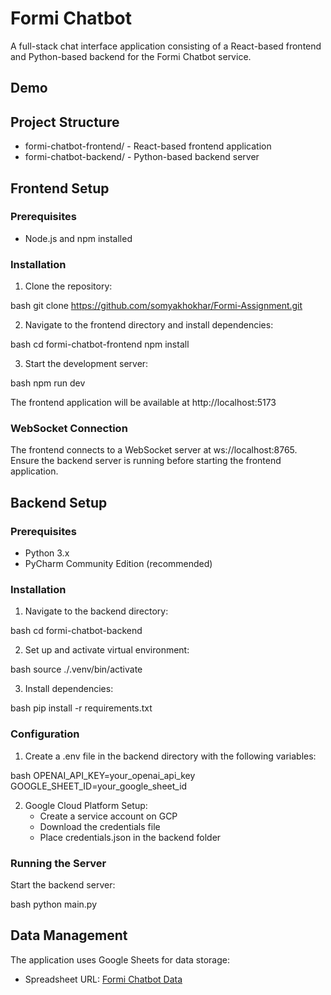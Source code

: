 
# Formi Chatbot

A full-stack chat interface application consisting of a React-based frontend and Python-based backend for the Formi Chatbot service.

## Demo



## Project Structure

- formi-chatbot-frontend/ - React-based frontend application
- formi-chatbot-backend/ - Python-based backend server

## Frontend Setup

### Prerequisites

- Node.js and npm installed

### Installation

1. Clone the repository:

bash
git clone https://github.com/somyakhokhar/Formi-Assignment.git


2. Navigate to the frontend directory and install dependencies:

bash
cd formi-chatbot-frontend
npm install


3. Start the development server:

bash
npm run dev


The frontend application will be available at http://localhost:5173

### WebSocket Connection

The frontend connects to a WebSocket server at ws://localhost:8765. Ensure the backend server is running before starting the frontend application.

## Backend Setup

### Prerequisites

- Python 3.x
- PyCharm Community Edition (recommended)

### Installation

1. Navigate to the backend directory:

bash
cd formi-chatbot-backend


2. Set up and activate virtual environment:

bash
source ./.venv/bin/activate


3. Install dependencies:

bash
pip install -r requirements.txt


### Configuration

1. Create a .env file in the backend directory with the following variables:

bash
OPENAI_API_KEY=your_openai_api_key
GOOGLE_SHEET_ID=your_google_sheet_id


2. Google Cloud Platform Setup:
   - Create a service account on GCP
   - Download the credentials file
   - Place credentials.json in the backend folder

### Running the Server

Start the backend server:

bash
python main.py


## Data Management

The application uses Google Sheets for data storage:

- Spreadsheet URL: [Formi Chatbot Data](https://docs.google.com/spreadsheets/d/1n-v04zXcOnVZmSKHshgGKFwbkd_trzT6ws6WindW6gE/edit?gid=0#gid=0)

